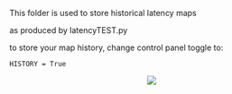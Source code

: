 This folder is used to store historical latency maps 

as produced by latencyTEST.py

to store your map history, change control panel toggle to:

    HISTORY = True

<p align="center"> 
<img src="https://raw.githubusercontent.com/litepresence/extinction-event/master/EV/latency_maps/map.png">
</p>

